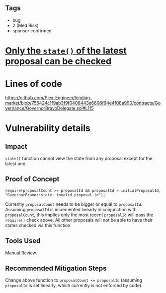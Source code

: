 ## Tags

- bug
- 2 (Med Risk)
- sponsor confirmed

# [Only the `state()` of the latest proposal can be checked](https://github.com/code-423n4/2022-06-canto-findings/issues/254) 

# Lines of code

https://github.com/Plex-Engineer/lending-market/blob/755424c1f9ab3f9f0408443e6606f94e4f08a990/contracts/Governance/GovernorBravoDelegate.sol#L115


# Vulnerability details

## Impact

`state()` function cannot view the state from any proposal except for the latest one.

## Proof of Concept

```solidity
require(proposalCount >= proposalId && proposalId > initialProposalId, "GovernorBravo::state: invalid proposal id");
```

Currently `proposalCount` needs to be bigger or equal to `proposalId`. 
Assuming `proposalId` is incremented linearly in conjunction with `proposalCount`, this implies only the most recent `proposalId` will pass the `require()` check above. All other proposals will not be able to have their states checked via this function. 

## Tools Used
Manual Review.

## Recommended Mitigation Steps

Change above function to `proposalCount <= proposalId` (assuming `proposalId` is set linearly, which currently is not enforced by code).


